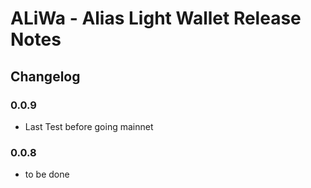 # ALiWa - Alias Light Wallet Release Notes

## Changelog
### 0.0.9
- Last Test before going mainnet
### 0.0.8
- to be done
